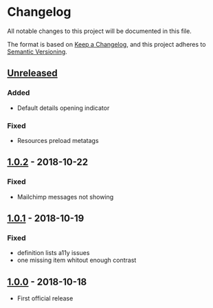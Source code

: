# Changelog

All notable changes to this project will be documented in this file.

The format is based on [Keep a Changelog](https://keepachangelog.com/en/1.0.0/),
and this project adheres to [Semantic Versioning](https://semver.org/spec/v2.0.0.html).

## [Unreleased]

### Added

- Default details opening indicator

### Fixed

- Resources preload metatags

## [1.0.2][] - 2018-10-22

### Fixed

- Mailchimp messages not showing

## [1.0.1][] - 2018-10-19

### Fixed

- definition lists a11y issues
- one missing item whitout enough contrast

## [1.0.0][] - 2018-10-18

- First official release


[Unreleased]: https://github.com/AppCivico/vl-blockchain-navigator/compare/v1.0.2...HEAD
[1.0.2]: https://github.com/AppCivico/vl-blockchain-navigator/compare/v1.0.1...v1.0.2
[1.0.1]: https://github.com/AppCivico/vl-blockchain-navigator/compare/v1.0.0...v1.0.1
[1.0.0]: https://github.com/AppCivico/vl-blockchain-navigator/tree/v1.0.0
